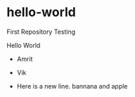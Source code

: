 # hello-world
First Repository
Testing

Hello World
- Amrit
- Vik

- Here is a new line. bannana and apple